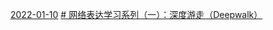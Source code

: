 [2022-01-10](2022-01-10)
[# 网络表达学习系列（一）：深度游走（Deepwalk）](https://mp.weixin.qq.com/s?__biz=MzUyNzcyNzE0Mg==&mid=2247484556&idx=4&sn=18852da4be82fb4f701d4f6ba42f5d63&chksm=fa7a6bc5cd0de2d38d29e67b50bb691953693e4147f54bf4c61bf17e40dd94c426c21d08e04e&scene=21#wechat_redirect)

